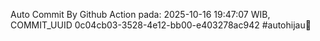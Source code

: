 Auto Commit By Github Action pada: 2025-10-16 19:47:07 WIB, COMMIT_UUID 0c04cb03-3528-4e12-bb00-e403278ac942 #autohijau🗿
